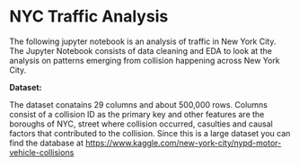 # NYC Traffic Analysis
The following jupyter notebook is an analysis of traffic in New York City. The Jupyter Notebook consists of data cleaning and EDA to look at the analysis on patterns emerging from collision happening across New York City.

<b>Dataset: </b><br>

The dataset conatains 29 columns and about 500,000 rows. Columns consist of a collision ID as the primary key and other features are the boroughs of NYC, street where collision occurred, casulties and causal factors that contributed to the collision. Since this is a large dataset you can find the database at https://www.kaggle.com/new-york-city/nypd-motor-vehicle-collisions

